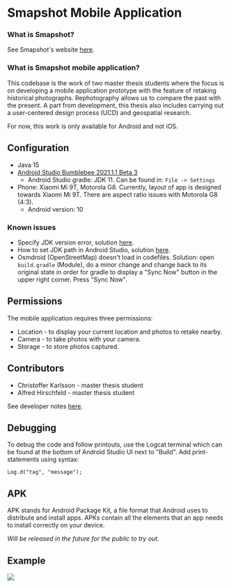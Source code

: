 # Smapshot Mobile Application

### What is Smapshot?
See Smapshot's website [here](https://smapshot.heig-vd.ch/).

### What is Smapshot mobile application?
This codebase is the work of two master thesis students where the focus is on developing a mobile application prototype with the feature of retaking historical photographs. Rephotography allows us to compare the past with the present. A part from development, this thesis also includes carrying out a user-centered design process (UCD) and geospatial research.

For now, this work is only available for Android and not iOS.

## Configuration

* Java 15
* [Android Studio Bumblebee 2021.1.1 Beta 3](https://developer.android.com/studio/preview/index.html)
  * Android Studio gradle: JDK 11. Can be found in: ```File -> Settings```
* Phone: Xiaomi Mi 9T, Motorola G8. Currently, layout of app is designed towards Xiaomi Mi 9T. There are aspect ratio issues with Motorola G8 (4:3).
  * Android version: 10

### Known issues
* Specify JDK version error, solution [here](https://www.py4u.net/discuss/604849).
* How to set JDK path in Android Studio, solution [here](https://stackoverflow.com/questions/68120382/how-to-set-java-jdk-path-in-android-studio-arctic-fox).
* Osmdroid (OpenStreetMap) doesn't load in codefiles. Solution: open ```build.gradle``` (Module), do a minor change and change back to its original state in order for gradle to display a "Sync Now" button in the upper right corner. Press "Sync Now".

## Permissions
The mobile application requires three permissions:
* Location - to display your current location and photos to retake nearby.
* Camera - to take photos with your camera.
* Storage - to store photos captured.

## Contributors
* Christoffer Karlsson - master thesis student
* Alfred Hirschfeld - master thesis student

See developer notes [here](https://github.com/Christoffer9612/smapshot-application/blob/master/developer_notes.md).

## Debugging
To debug the code and follow printouts, use the Logcat terminal which can be found at the bottom of Android Studio UI next to "Build". Add print-statements using syntax: 

```Log.d("tag", "message");```

## APK
APK stands for Android Package Kit, a file format that Android uses to distribute and install apps. APKs contain all the elements that an app needs to install correctly on your device. 

*Will be released in the future for the public to try out.* 

## Example
![](https://github.com/Christoffer9612/smapshot-application/blob/master/transparency_demo.gif)
